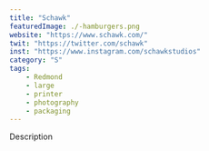 ```yaml
---
title: "Schawk"
featuredImage: ./-hamburgers.png
website: "https://www.schawk.com/"
twit: "https://twitter.com/schawk"
inst: "https://www.instagram.com/schawkstudios"
category: "S"
tags:
    - Redmond
    - large
    - printer
    - photography
    - packaging
---
```


Description
